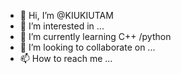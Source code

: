 - 👋 Hi, I’m @KIUKIUTAM
- 👀 I’m interested in ...
- 🌱 I’m currently learning C++ /python
- 💞️ I’m looking to collaborate on ...
- 📫 How to reach me ...

<!---
KIUKIUTAM/KIUKIUTAM is a ✨ special ✨ repository because its `README.md` (this file) appears on your GitHub profile.
You can click the Preview link to take a look at your changes.
--->

